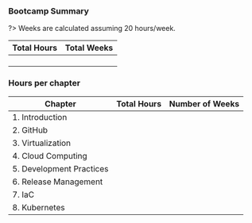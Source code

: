 ### Bootcamp Summary

?> Weeks are calculated assuming 20 hours/week.
<!-- This gets used by `src/docsify-plugins/generate-chart.js::bootcampTotals` -->
| Total Hours | Total Weeks |
|:-----------:|:-----------:|
|<p id='total-hours'></p>|<p id='total-weeks'></p>|

### Hours per chapter

<!-- The id's of the paragraph tags are expected to match the chapter folder names -->
<!-- This gets used by `src/docsify-plugins/generate-chart.js::populateChapterHours` -->
| Chapter                 | Total Hours          | Number of Weeks |
|-------------------------|----------------------:|------------------:|
| 1. Introduction          | <p id=1-introduction></p> | <p id=1-introduction-weeks></p> |
| 2. GitHub                | <p id=2-Github></p> | <p id=2-Github-weeks></p> |
| 3. Virtualization        | <p id=3-virtual-machines-containers></p> | <p id=3-virtual-machines-containers-weeks></p> |
| 4. Cloud Computing       | <p id=4-cloud-computing></p> | <p id=4-cloud-computing-weeks></p> |
| 5. Development Practices | <p id=5-software-development-practices></p> |<p id=5-software-development-practices-weeks></p> |
| 6. Release Management    | <p id=6-release-management></p> |<p id=6-release-management-weeks></p> |
| 7. IaC                   | <p id=7-infrastructure-configuration-management></p> |<p id=7-infrastructure-configuration-management-weeks></p> |
| 8. Kubernetes            | <p id=8-kubernetes-container-orchestration></p> |<p id=8-kubernetes-container-orchestration-weeks></p> |

<canvas id="technology-word-cloud"></canvas>
